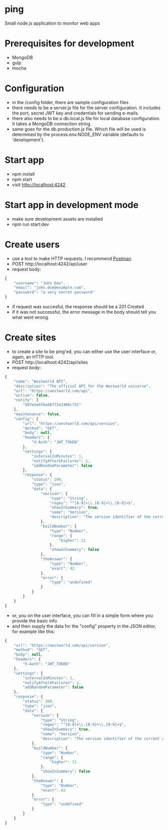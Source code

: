 # ping
Small node.js application to monitor web apps

# Prerequisites for development
- MongoDB
- gulp
- mocha

# Configuration
- in the /config folder, there are sample configuration files
- there needs to be a server.js file for the server configuration. It includes the port, secret JWT key and credentials for sending e-mails.
- there also needs to be a db.local.js file for local database configuration. It takes a MongoDB connection string.
- same goes for the db.production.js file. Which file will be used is determined by the process.env.NODE_ENV variable (defaults to 'development').

# Start app
- npm install
- npm start
- visit <http://localhost:4242>

# Start app in development mode
- make sure development assets are installed
- npm run start:dev

# Create users
- use a tool to make HTTP requests. I recommend [Postman](https://www.getpostman.com/)
- POST http://localhost:4242/api/user
- request body:
```javascript
{
    "username": "John Doe",
    "email": "john.doe@example.com",
    "password": "a very secret password"
}
```
- if request was succesful, the response should be a 201 Created
- if it was not successful, the error message in the body should tell you what went wrong.

# Create sites
- to create a site to be ping'ed, you can either use the user interface or, again, an HTTP tool.
- POST http://localhost:4242/api/sites
- request body:
```javascript
{
	"name": "Westworld API",
	"description": "The official API for the Westworld universe",
	"url": "https://westworld.com/api",
	"active": false,
	"notify": [
		"587e2e6fbad6772e2406c731"
	],
	"maintenance": false,
	"config": {
		"url": "https://westworld.com/api/version",
		"method": "GET",
		"body": null,
		"headers": {
		    "X-Auth": "JWT_TOKEN"
		},
		"settings": {
			"intervalInMinutes": 1,
			"notifyAfterXFailures": 1,
			"addRandomParameter": false
		},
		"response": {
			"status": 200,
			"type": "json",
			"data": {
				"version": {
					"type": "String",
					"regex": "^[0-9]+\\.[0-9]+\\.[0-9]+$",
					"showInSummary": true,
					"name": "Version",
					"description": "The version identifier of the current API build"
				},
				"buildNumber": {
					"type": "Number",
					"range": {
						"higher": 11
					},
					"showInSummary": false
				},
				"theAnswer": {
				    "type": "Number",
				    "exact": 42
				},
				"error": {
					"type": "undefined"
				}
			}
		}
	}
}
```
- or, you on the user interface, you can fill in a simple form where you provide the basic info
- and then supply the data for the "config" property in the JSON editor, for example like this:
```javascript
{
    "url": "https://westworld.com/api/version",
    "method": "GET",
    "body": null,
    "headers": {
        "X-Auth": "JWT_TOKEN"
    },
    "settings": {
        "intervalInMinutes": 1,
        "notifyAfterXFailures": 1,
        "addRandomParameter": false
    },
    "response": {
        "status": 200,
        "type": "json",
        "data": {
            "version": {
                "type": "String",
                "regex": "^[0-9]+\\.[0-9]+\\.[0-9]+$",
                "showInSummary": true,
                "name": "Version",
                "description": "The version identifier of the current API build"
            },
            "buildNumber": {
                "type": "Number",
                "range": {
                    "higher": 11
                },
                "showInSummary": false
            },
            "theAnswer": {
                "type": "Number",
                "exact": 42
            },
            "error": {
                "type": "undefined"
            }
        }
    }
}
```